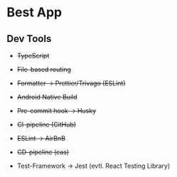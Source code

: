 # Best App

## Dev Tools

- ~~TypeScript~~
- ~~File-based routing~~
- ~~Formatter -> Prettier/Trivago (ESLint)~~
- ~~Android Native Build~~
- ~~Pre-commit hook -> Husky~~
- ~~CI-pipeline (GitHub)~~
- ~~ESLint -> AirBnB~~

- ~~CD-pipeline (eas)~~
- Test-Framework -> Jest (evtl. React Testing Library)
